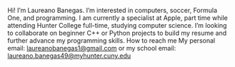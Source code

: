 Hi! I’m Laureano Banegas.
I’m interested in computers, soccer, Formula One, and programming.
I am currently a specialist at Apple, part time while attending Hunter College full-time, studying computer science.
I’m looking to collaborate on beginner C++ or Python projects to build my resume and further advance my programming skills.
How to reach me My personal email: laureanobanegas1@gmail.com or my school email: laureano.banegas49@myhunter.cuny.edu

<!---
7aureano/7aureano is a ✨ special ✨ repository because its `README.md` (this file) appears on your GitHub profile.
You can click the Preview link to take a look at your changes.
--->
